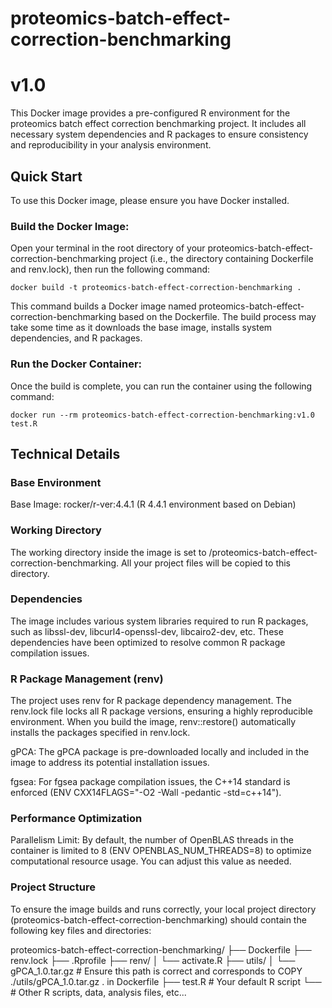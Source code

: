 # proteomics-batch-effect-correction-benchmarking
# v1.0
This Docker image provides a pre-configured R environment for the proteomics batch effect correction benchmarking project. It includes all necessary system dependencies and R packages to ensure consistency and reproducibility in your analysis environment.

## Quick Start
To use this Docker image, please ensure you have Docker installed.

### Build the Docker Image:
Open your terminal in the root directory of your proteomics-batch-effect-correction-benchmarking project (i.e., the directory containing Dockerfile and renv.lock), then run the following command:

`docker build -t proteomics-batch-effect-correction-benchmarking .`

This command builds a Docker image named proteomics-batch-effect-correction-benchmarking based on the Dockerfile. The build process may take some time as it downloads the base image, installs system dependencies, and R packages.

### Run the Docker Container:
Once the build is complete, you can run the container using the following command:

`docker run --rm proteomics-batch-effect-correction-benchmarking:v1.0 test.R`


## Technical Details

### Base Environment
Base Image: rocker/r-ver:4.4.1 (R 4.4.1 environment based on Debian)

### Working Directory
The working directory inside the image is set to /proteomics-batch-effect-correction-benchmarking. All your project files will be copied to this directory.

### Dependencies
The image includes various system libraries required to run R packages, such as libssl-dev, libcurl4-openssl-dev, libcairo2-dev, etc. These dependencies have been optimized to resolve common R package compilation issues.

### R Package Management (renv)
The project uses renv for R package dependency management. The renv.lock file locks all R package versions, ensuring a highly reproducible environment. When you build the image, renv::restore() automatically installs the packages specified in renv.lock.

gPCA: The gPCA package is pre-downloaded locally and included in the image to address its potential installation issues.

fgsea: For fgsea package compilation issues, the C++14 standard is enforced (ENV CXX14FLAGS="-O2 -Wall -pedantic -std=c++14").

### Performance Optimization
Parallelism Limit: By default, the number of OpenBLAS threads in the container is limited to 8 (ENV OPENBLAS_NUM_THREADS=8) to optimize computational resource usage. You can adjust this value as needed.


### Project Structure
To ensure the image builds and runs correctly, your local project directory (proteomics-batch-effect-correction-benchmarking) should contain the following key files and directories:

proteomics-batch-effect-correction-benchmarking/
├── Dockerfile
├── renv.lock
├── .Rprofile
├── renv/
│   └── activate.R
├── utils/
│   └── gPCA_1.0.tar.gz  # Ensure this path is correct and corresponds to COPY ./utils/gPCA_1.0.tar.gz . in Dockerfile
├── test.R             # Your default R script
└── # Other R scripts, data, analysis files, etc...
